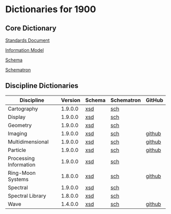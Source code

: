 # Dictionaries for 1900

## Core Dictionary

[Standards Document](https://pds.nasa.gov/datastandards/documents/sr/v1/StdRef_1.9.0.pdf)

[Information Model](https://pds.nasa.gov/datastandards/documents/im/current/index_1900.html)

[Schema](https://pds.nasa.gov/datastandards/schema/released/pds/v1/PDS4_PDS_1900.xsd)

[Schematron](https://pds.nasa.gov/datastandards/schema/released/pds/v1/PDS4_PDS_1900.sch)

## Discipline Dictionaries

|Discipline|Version|Schema|Schematron|GitHub
|-|-|-|-|-|
|Cartography|1.9.0.0|[xsd](https://pds.nasa.gov/datastandards/schema/released/cart/v1/PDS4_CART_1900.xsd)|[sch](https://pds.nasa.gov/datastandards/schema/released/cart/v1/PDS4_CART_1900.sch)|
|Display|1.9.0.0|[xsd](https://pds.nasa.gov/datastandards/schema/released/disp/v1/PDS4_DISP_1900.xsd)|[sch](https://pds.nasa.gov/datastandards/schema/released/disp/v1/PDS4_DISP_1900.sch)|
|Geometry|1.9.0.0|[xsd](https://pds.nasa.gov/datastandards/schema/released/geom/v1/PDS4_GEOM_1900_1510.xsd)|[sch](https://pds.nasa.gov/datastandards/schema/released/geom/v1/PDS4_GEOM_1900_1510.sch)|
|Imaging|1.9.0.0|[xsd](https://pds.nasa.gov/datastandards/schema/released/img/v1/PDS4_IMG_1900.xsd)|[sch](https://pds.nasa.gov/datastandards/schema/released/img/v1/PDS4_IMG_1900.sch)|[github](https://github.com/nasa-pds-data-dictionaries/ldd-imaging)|
|Multidimensional|1.9.0.0|[xsd](https://pds.nasa.gov/datastandards/schema/released/mission/multi/v1/PDS4_MULTI_1900_1000.xsd)|[sch](https://pds.nasa.gov/datastandards/schema/released/mission/multi/v1/PDS4_MULTI_1900_1000.sch)|[github](https://github.com/nasa-pds-data-dictionaries/ldd-multi)|
|Particle|1.9.0.0|[xsd](https://pds.nasa.gov/datastandards/schema/released/particle/v1/PDS4_PARTICLE_1900_1100.xsd)|[sch](https://pds.nasa.gov/datastandards/schema/released/particle/v1/PDS4_PARTICLE_1900_1100.sch)|[github](https://github.com/nasa-pds-data-dictionaries/ldd-particle)|
|Processing Information|1.9.0.0|[xsd](https://pds.nasa.gov/datastandards/schema/released/proc/v1/PDS4_PROC_1900.xsd)|[sch](https://pds.nasa.gov/datastandards/schema/released/proc/v1/PDS4_PROC_1900.sch)|
|Ring-Moon Systems|1.8.0.0|[xsd](https://pds.nasa.gov/datastandards/schema/released/rings/v1/PDS4_RINGS_1800_1500.xsd)|[sch](https://pds.nasa.gov/datastandards/schema/released/rings/v1/PDS4_RINGS_1800_1500.sch)|[github](https://github.com/nasa-pds-data-dictionaries/ldd-rings)|
|Spectral|1.9.0.0|[xsd](https://pds.nasa.gov/datastandards/schema/released/sp/v1/PDS4_SP_1900_1100.xsd)|[sch](https://pds.nasa.gov/datastandards/schema/released/sp/v1/PDS4_SP_1900_1100.sch)|
|Spectral Library|1.8.0.0|[xsd](https://pds.nasa.gov/datastandards/schema/released/speclib/v1/PDS4_SPECLIB_1000.xsd)|[sch](https://pds.nasa.gov/datastandards/schema/released/speclib/v1/PDS4_SPECLIB_1000.sch)|
|Wave|1.4.0.0|[xsd](https://pds.nasa.gov/datastandards/schema/released/wave/v1/PDS4_WAVE_1000.xsd)|[sch](https://pds.nasa.gov/datastandards/schema/released/wave/v1/PDS4_WAVE_1000.sch)|[github](https://github.com/nasa-pds-data-dictionaries/ldd-wave)|
